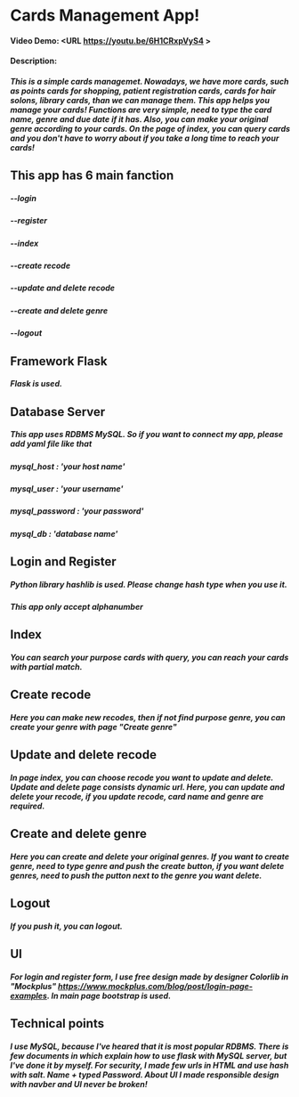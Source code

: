# Cards Management App!
#### Video Demo:  <URL https://youtu.be/6H1CRxpVyS4 >
#### Description:
##### This is a simple cards managemet. Nowadays, we have more cards, such as points cards for shopping, patient registration cards, cards for hair solons, library cards, than we can manage them. This app helps you manage your cards! Functions are very simple, need to type the card name, genre and due date if it has. Also, you can make your original genre according to your cards. On the page of index, you can query cards and you don't have to worry about if you take a long time to reach your cards! 

## This app has 6 main fanction 
##### --login
##### --register
##### --index
##### --create recode
##### --update and delete recode
##### --create and delete genre 
##### --logout


## Framework Flask
##### Flask is used. 

## Database Server
##### This app uses RDBMS MySQL. So if you want to connect my app, please add yaml file like that
##### mysql_host : 'your host name'
##### mysql_user : 'your username'
##### mysql_password : 'your password'
##### mysql_db : 'database name'

## Login and Register
##### Python library hashlib is used. Please change hash type when you use it.
##### This app only accept alphanumber

## Index
##### You can search your purpose cards with query, you can reach your cards with partial match. 

## Create recode
##### Here you can make new recodes, then if not find purpose genre, you can create your genre with page "Create genre"

## Update and delete recode
##### In page index, you can choose recode you want to update and delete. Update and delete page consists dynamic url. Here, you can update and delete your recode, if you update recode, card name and genre are required.

## Create and delete genre
##### Here you can create and delete your original genres. If you want to create genre, need to type genre and push the create button, if you want delete genres, need to push the putton next to the genre you want delete. 

## Logout 
##### If you push it, you can logout.


## UI
##### For login and register form, I use free design made by designer Colorlib in "Mockplus" https://www.mockplus.com/blog/post/login-page-examples. In main page bootstrap is used. 

## Technical points
##### I use MySQL, because I've heared that it is most popular RDBMS. There is few documents in which explain how to use flask with MySQL server, but I've done it by myself. For security, I made few urls in HTML and use hash with salt. Name + typed Password. About UI I made responsible design with navber and UI never be broken!





